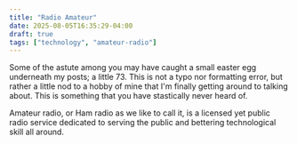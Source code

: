 ```yaml
---
title: "Radio Amateur"
date: 2025-08-05T16:35:29-04:00
draft: true
tags: ["technology", "amateur-radio"]
---
```


Some of the astute among you may have caught a small easter egg underneath my posts; a little 73. This is not a typo nor formatting error, but rather a little nod to a hobby of mine that I'm finally getting around to talking about. This is something that you have stastically never heard of.

Amateur radio, or Ham radio as we like to call it, is a licensed yet public radio service dedicated to serving the public and bettering technological skill all around.